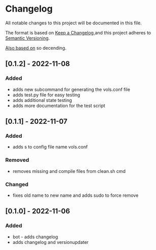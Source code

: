 # Changelog
All notable changes to this project will be documented in this file.

The format is based on [Keep a Changelog](https://keepachangelog.com/en/1.0.0/),and this project adheres to [Semantic Versioning](https://semver.org/spec/v2.0.0.html).

[Also based on](https://github.com/conventional-changelog/standard-version/blob/master/CHANGELOG.md) so decending.

## [0.1.2] - 2022-11-08
### Added
- adds new subcommand for generating the vols.conf file
- adds test.py file for easy testing
- adds additional state testing
- adds more documentation for the test script

## [0.1.1] - 2022-11-07
### Added
- adds s to config file name vols.conf

### Removed
- removes missing and compile files from clean.sh cmd

### Changed
- fixes old name to new name and adds sudo to force remove

## [0.1.0] - 2022-11-06
### Added
- bot - adds changelog
- adds changelog and versionupdater